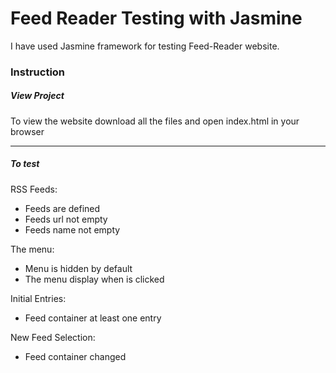 <h1> Feed Reader Testing with Jasmine </h1>

 I have used Jasmine framework for testing Feed-Reader website.

<h3>Instruction</h3>

<h5>View Project</h5>

 To view the website download all the files and open index.html in your browser
<hr>
<h5>To test</h5>

RSS Feeds:

 - Feeds are defined  
 - Feeds url not empty  
 - Feeds name not empty

The menu:

 - Menu is hidden by default  
 - The menu display when is clicked

Initial Entries:

 - Feed container at least one entry

New Feed Selection:

 - Feed container changed
